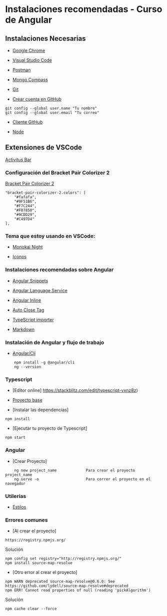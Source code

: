 # Instalaciones recomendadas - Curso de Angular

## Instalaciones Necesarias
* [Google Chrome](https://www.google.com/chrome/)

* [Visual Studio Code](https://code.visualstudio.com/)

* [Postman](https://www.postman.com/downloads/)

* [Mongo Compass](https://www.mongodb.com/try/download/compass)

* [Git](https://git-scm.com/)

* [Crear cuenta en GitHub](https://github.com/)

```
git config --global user.name "Tu nombre"
git config --global user.email "Tu correo"
```

* [Cliente GitHub](https://desktop.github.com/)

* [Node](https://nodejs.org/es/)


## Extensiones de VSCode
[Activitus Bar](https://marketplace.visualstudio.com/items?itemName=Gruntfuggly.activitusbar)

### Configuración del Bracket Pair Colorizer 2

[Bracket Pair Colorizer 2](https://marketplace.visualstudio.com/items?itemName=CoenraadS.bracket-pair-colorizer-2)
```
"bracket-pair-colorizer-2.colors": [
    "#fafafa",
    "#9F51B6",
    "#F7C244",
    "#F07850",
    "#9CDD29",
    "#C497D4"
],
```
### Tema que estoy usando en VSCode:

* [Monokai Night](https://marketplace.visualstudio.com/items?itemName=fabiospampinato.vscode-monokai-night)

* [Iconos](https://marketplace.visualstudio.com/items?itemName=PKief.material-icon-theme)

### Instalaciones recomendadas sobre Angular
* [Angular Snippets](https://marketplace.visualstudio.com/items?itemName=Mikael.Angular-BeastCode)

* [Angular Language Service](https://marketplace.visualstudio.com/items?itemName=Angular.ng-template)

* [Angular Inline](https://marketplace.visualstudio.com/items?itemName=natewallace.angular2-inline)

* [Auto Close Tag](https://marketplace.visualstudio.com/items?itemName=formulahendry.auto-close-tag)

* [TypeScript importer](https://marketplace.visualstudio.com/items?itemName=pmneo.tsimporter)

* [Markdown](https://marketplace.visualstudio.com/items?itemName=yzhang.markdown-all-in-one)

### Instalación de Angular y flujo de trabajo
* [Angular/Cli](https://marketplace.visualstudio.com/items?itemName=pmneo.tsimporter)

```
    npm install -g @angular/cli
    ng --version
```

### Typescript
* [Editor online] https://stackblitz.com/edit/typescript-vxnz8z)

* [Proyecto base](https://att-c.udemycdn.com/2020-11-26_22-16-40-1c57137749af2bcf444a011b338f78ac/original.zip?response-content-disposition=attachment%3B+filename%3Dcurso-angular-intro-typescript-ecmascript.zip&Expires=1645294749&Signature=Q1PCdY8PoyFlPNwuvThoNPjSu780C-I7mRi3j0USdzihUFATWrWOBII29D-iB7kSSXP7oL8Z3sBKzceKxhMdOWRUGTsAD1EXiUh6~P3ww48JCvB1uPBmAw462biUs5Ke4pUUFeYVJNfh3H9xv~xBMnhvBV7EsLYizrISrcDkg2~IQJn6nZ-7mL~Xc9qaITwt~3jy01RXwp6-qmvBwbn-PSLcyJeD57oGIcmC111n5d1AqKxvHxmkoQMK9RRpQj2ni6oy4uKiZYXHdhP99BR0biy-4gxWFIIZEWljm6iHbR2do7Es1Yjn6CViJPd-ANcvCYgZORoOi50voZ5wWR18og__&Key-Pair-Id=APKAITJV77WS5ZT7262A)

* [Instalar las dependencias] 
```
npm install
```

* [Ejecutar tu proyecto de Typescript] 
```
npm start
```

### Angular

* [Crear Proyecto]
```
    ng new project_name             Para crear el proyecto project_name
    ng serve -o                     Para correr el proyecto en el navegador
```

### Utilerías
* [Estilos](https://github.com/ProfAaron/tools/blob/main/Estilos1.css)


### Errores comunes
* [Al crear el proyecto]
```
https://registry.npmjs.org/
```
Solución
```
npm config set registry="http://registry.npmjs.org/"
npm install source-map-resolve
```
* [Otro error al crear el proyecto]
```
npm WARN deprecated source-map-resolve@0.6.0: See https://github.com/lydell/source-map-resolve#deprecated
npm ERR! Cannot read properties of null (reading 'pickAlgorithm')
```
Solución
```
npm cache clear --force
```
